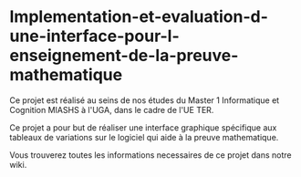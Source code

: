# Implementation-et-evaluation-d-une-interface-pour-l-enseignement-de-la-preuve-mathematique

Ce projet est réalisé au seins de nos études du Master 1 Informatique et Cognition MIASHS à l'UGA, dans le cadre de l'UE TER.

Ce projet a pour but de réaliser une interface graphique spécifique aux tableaux de variations sur le logiciel qui aide à la preuve mathematique.

Vous trouverez toutes les informations necessaires de ce projet dans notre wiki. 
